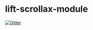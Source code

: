 # lift-scrollax-module

[![Gitter](https://badges.gitter.im/yukoff/lift-scrollax-module.svg)](https://gitter.im/yukoff/lift-scrollax-module?utm_source=badge&utm_medium=badge&utm_campaign=pr-badge&utm_content=badge)